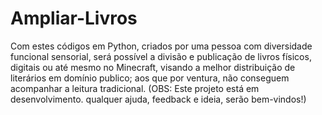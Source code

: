 # Ampliar-Livros
Com estes códigos em Python, criados por uma pessoa com diversidade funcional sensorial, será possível a divisão e publicação de livros físicos, digitais ou até mesmo no Minecraft, visando a melhor distribuição de literários em domínio publico; aos que por ventura, não conseguem acompanhar a leitura tradicional. (OBS: Este projeto está em desenvolvimento. qualquer ajuda, feedback e ideia, serão bem-vindos!) 
